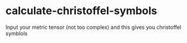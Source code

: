 # calculate-christoffel-symbols
Input your metric tensor (not too complex) and this gives you christoffel symblols

